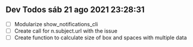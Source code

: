 ## Dev Todos sáb 21 ago 2021 23:28:31

-   [ ] Modularize show_notifications_cli
-   [ ] Create call for n.subject.url with the issue
-   [ ] Create function to calculate size of box and spaces with multiple data
